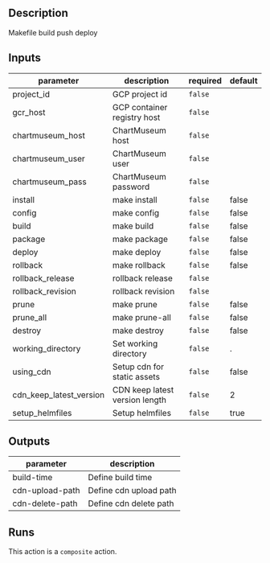 <!-- action-docs-description -->
## Description

Makefile build push deploy
<!-- action-docs-description -->

<!-- action-docs-inputs -->
## Inputs

| parameter | description | required | default |
| --- | --- | --- | --- |
| project_id | GCP project id | `false` |  |
| gcr_host | GCP container registry host | `false` |  |
| chartmuseum_host | ChartMuseum host | `false` |  |
| chartmuseum_user | ChartMuseum user | `false` |  |
| chartmuseum_pass | ChartMuseum password | `false` |  |
| install | make install | `false` | false |
| config | make config | `false` | false |
| build | make build | `false` | false |
| package | make package | `false` | false |
| deploy | make deploy | `false` | false |
| rollback | make rollback | `false` | false |
| rollback_release | rollback release | `false` |  |
| rollback_revision | rollback revision | `false` |  |
| prune | make prune | `false` | false |
| prune_all | make prune-all | `false` | false |
| destroy | make destroy | `false` | false |
| working_directory | Set working directory | `false` | . |
| using_cdn | Setup cdn for static assets | `false` | false |
| cdn_keep_latest_version | CDN keep latest version length | `false` | 2 |
| setup_helmfiles | Setup helmfiles | `false` | true |
<!-- action-docs-inputs -->

<!-- action-docs-outputs -->
## Outputs

| parameter | description |
| --- | --- |
| build-time | Define build time |
| cdn-upload-path | Define cdn upload path |
| cdn-delete-path | Define cdn delete path |
<!-- action-docs-outputs -->

<!-- action-docs-runs -->
## Runs

This action is a `composite` action.
<!-- action-docs-runs -->
